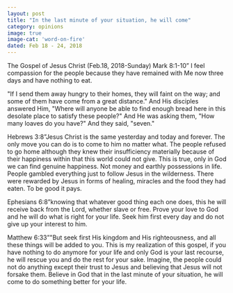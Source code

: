 ```yaml
---
layout: post
title: "In the last minute of your situation, he will come"
category: opinions
image: true
image-cat: 'word-on-fire'
dated: Feb 18 - 24, 2018
---
```


The Gospel of Jesus Christ (Feb.18, 2018-Sunday) Mark 8:1-10” I feel compassion for the people because they have remained with Me now three days and have nothing to eat. 

"If I send them away hungry to their homes, they will faint on the way; and some of them have come from a great distance." And His disciples answered Him, "Where will anyone be able to find enough bread here in this desolate place to satisfy these people?" And He was asking them, "How many loaves do you have?" And they said, "seven."

Hebrews 3:8”Jesus Christ is the same yesterday and today and forever. The only move you can do is to come to him no matter what. The people refused to go home although they knew their insufficiency materially because of their happiness within that this world could not give. This is true, only in God we can find genuine happiness. Not money and earthly possessions in life. People gambled everything just to follow Jesus in the wilderness. There were rewarded by Jesus in forms of healing, miracles and the food they had eaten. To be good it pays.

Ephesians 6:8”knowing that whatever good thing each one does, this he will receive back from the Lord, whether slave or free. Prove your love to God and he will do what is right for your life. Seek him first every day and do not give up your interest to him. 

Matthew 6:33”"But seek first His kingdom and His righteousness, and all these things will be added to you. This is my realization of this gospel, if you have nothing to do anymore for your life and only God is your last recourse, he will rescue you and do the rest for your sake. Imagine, the people could not do anything except their trust to Jesus and believing that Jesus will not forsake them. Believe in God that in the last minute of your situation, he will come to do something better for your life.

